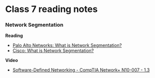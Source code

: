 # Class 7 reading notes

### Network Segmentation

**Reading**
* [Palo Alto Networks: What is Network Segmentation?](https://www.paloaltonetworks.com/cyberpedia/what-is-network-segmentation)
* [Cisco: What is Network Segmentation?](https://www.cisco.com/c/en/us/products/security/what-is-network-segmentation.html)

**Video**
* [Software-Defined Networking - CompTIA Network+ N10-007 - 1.3](https://www.youtube.com/watch?v=EdVOeGDYHCU)
